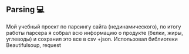 ## Parsing 💻

Мой учебный проект по парсингу сайта (нединамического), по итогу работы парсера я собрал всю информацию о продукте (белки, жиры, углеводы) и сохранил это все в csv +json. Использовал библиотеки Beautifulsoup, request
